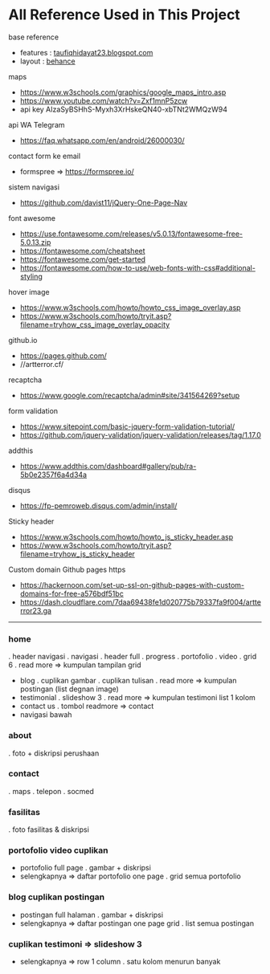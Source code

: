 # All Reference Used in This Project

base reference
 + features   :  [taufiqhidayat23.blogspot.com](https://taufiqhidayat23.blogspot.co.id/)
 + layout     :  [behance](https://www.behance.net/gallery/17665373/Marine-Theme-Homepage-v4)

maps
 + https://www.w3schools.com/graphics/google_maps_intro.asp
 + https://www.youtube.com/watch?v=Zxf1mnP5zcw
 + api key AIzaSyBSHhS-Myxh3XrHskeQN40-xbTNt2WMQzW94

api WA Telegram
 + https://faq.whatsapp.com/en/android/26000030/

contact form ke email
 + formspree  => https://formspree.io/

sistem navigasi
 + https://github.com/davist11/jQuery-One-Page-Nav

font awesome
 + https://use.fontawesome.com/releases/v5.0.13/fontawesome-free-5.0.13.zip
 + https://fontawesome.com/cheatsheet
 + https://fontawesome.com/get-started
 + https://fontawesome.com/how-to-use/web-fonts-with-css#additional-styling

hover image
 + https://www.w3schools.com/howto/howto_css_image_overlay.asp
 + https://www.w3schools.com/howto/tryit.asp?filename=tryhow_css_image_overlay_opacity

github.io
 + https://pages.github.com/
 + //artterror.cf/

recaptcha
 + https://www.google.com/recaptcha/admin#site/341564269?setup

form validation
 + https://www.sitepoint.com/basic-jquery-form-validation-tutorial/
 + https://github.com/jquery-validation/jquery-validation/releases/tag/1.17.0

addthis
 + https://www.addthis.com/dashboard#gallery/pub/ra-5b0e2357f6a4d34a

disqus
 + https://fp-pemroweb.disqus.com/admin/install/

Sticky header
 + https://www.w3schools.com/howto/howto_js_sticky_header.asp
 + https://www.w3schools.com/howto/tryit.asp?filename=tryhow_js_sticky_header

Custom domain Github pages https
 + https://hackernoon.com/set-up-ssl-on-github-pages-with-custom-domains-for-free-a576bdf51bc
 + https://dash.cloudflare.com/7daa69438fe1d020775b79337fa9f004/artterror23.ga

______________________________________________________________________________________________________________________________________________

### home
  . header navigasi
  . navigasi
  . header full
  . progress
  . portofolio
    . video
    . grid 6
    . read more => kumpulan tampilan grid
  - blog
    . cuplikan gambar
    . cuplikan tulisan
    . read more => kumpulan postingan (list degnan image)
  - testimonial
    . slideshow 3
    . read more => kumpulan testimoni list 1 kolom
  - contact us 
    . tombol readmore => contact
  - navigasi bawah

### about
  . foto + diskripsi perushaan

### contact
  . maps
  . telepon
  . socmed

### fasilitas
  . foto fasilitas & diskripsi

### portofolio video cuplikan
 - portofolio full page
   . gambar + diskripsi
 - selengkapnya => daftar portofolio one page
   . grid semua portofolio

### blog cuplikan postingan
 - postingan full halaman
   . gambar + diskripsi
 - selengkapnya => daftar postingan one page grid
   . list semua postingan

### cuplikan testimoni => slideshow 3
 - selengkapnya => row 1 column
   . satu kolom menurun banyak